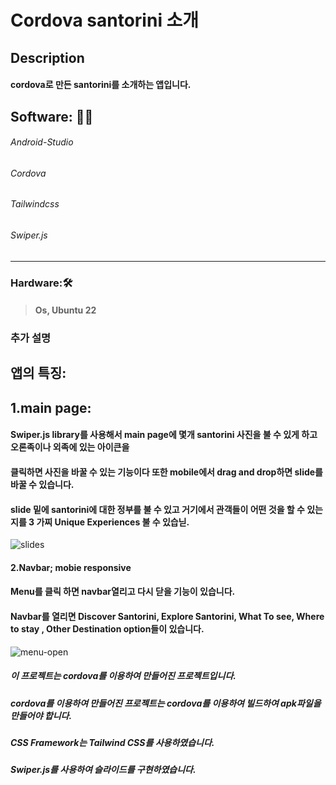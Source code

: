# Cordova santorini  소개

## Description
####    cordova로 만든 santorini를 소개하는 앱입니다.

## Software: 👨‍💻
<h6>   Android-Studio </h6>
<h6>   Cordova </h6>
<h6>   Tailwindcss</h6>
<h6>   Swiper.js </h6>


***


### Hardware:🛠️
> <h4>  Os, Ubuntu 22 </h4>


### **추가 설명**

## 앱의 특징: 
## 1.main page:
#### Swiper.js library를 사용해서 main page에 몇개 santorini 사진을 불 수 있게 하고 오론족이나 외족에 있는 아이큰을 
####     클릭하면 사진을 바꿀 수 있는 기능이다 또한 mobile에서 drag and drop하면 slide를 바꿀 수 있습니다.
#### slide 밑에 santorini에 대한 정부를 불 수 있고 거기에서 관객들이 어떤 것을 할 수 있는지를 3 가찌 Unique Experiences 불 수 있습닏.
![slides](https://user-images.githubusercontent.com/71981169/229835800-edfc3346-07fa-4368-a127-fedd6751cc52.gif)


#### 2.Navbar; mobie responsive
####    Menu를 클릭 하면 navbar열리고 다시 닫을 기능이 있습니다.
####    Navbar를 열리면 Discover Santorini, Explore Santorini, What To see, Where to stay , Other Destination option들이 있습니다.

![menu-open](https://user-images.githubusercontent.com/71981169/229831781-58650227-eb4a-446b-a683-bb6706bbec53.gif)


#####   이 프로젝트는 cordova를 이용하여 만들어진 프로젝트입니다.
#####   cordova를 이용하여 만들어진 프로젝트는 cordova를 이용하여  빌드하여 apk파일을 만들어야 합니다.
#####   CSS Framework는 Tailwind CSS를 사용하였습니다.
#####   Swiper.js를 사용하여 슬라이드를 구현하였습니다.
### 

